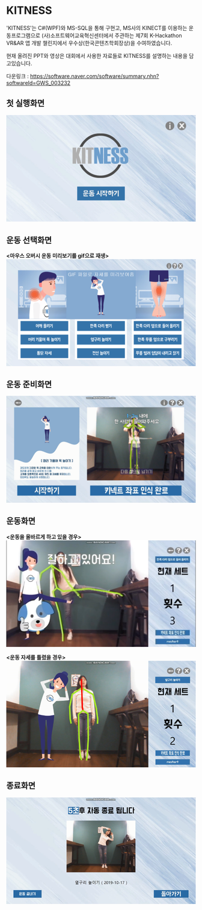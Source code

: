 # KITNESS

'KITNESS'는 C#(WPF)와 MS-SQL을 통해 구현고, MS사의 KINECT를 이용하는 운동프로그램으로
(사)소프트웨어교육혁신센터에서 주관하는 제7회 K-Hackathon VR&AR 앱 개발 챌린지에서 우수상(한국콘텐츠학회장상)을 수여하였습니다.

현재 올려진 PPT와 영상은 대회에서 사용한 자료들로 KITNESS를 설명하는 내용을 담고있습니다.

다운링크 : https://software.naver.com/software/summary.nhn?softwareId=GWS_003232
   

## 첫 실행화면    
![00.첫시작화면](/md_img/00.첫시작화면.png)   
  
## 운동 선택화면 
**<마우스 오버시 운동 미리보기를 gif으로 재생>**   
![01.운동%20선택화면.png](/md_img/01.운동%20선택화면.png)     
  
## 운동 준비화면      
![02.운동%20준비화면.png](/md_img/02.운동%20준비화면.png)         
  
## 운동화면  
**<운동을 올바르게 하고 있을 경우>**   
![03.운동-잘하고있어요.png](/md_img/03.운동-잘하고있어요.png)  
       
**<운동 자세를 틀렸을 경우>**       
![03.운동화면](/md_img/03.운동화면.png)    
    
## 종료화면  
![04.종료화면](/md_img/04.종료화면.png)  
